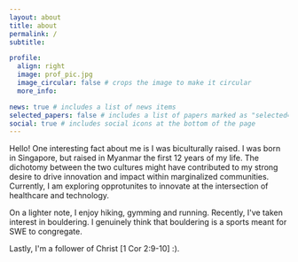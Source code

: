 ```yaml
---
layout: about
title: about
permalink: /
subtitle:

profile:
  align: right
  image: prof_pic.jpg
  image_circular: false # crops the image to make it circular
  more_info:

news: true # includes a list of news items
selected_papers: false # includes a list of papers marked as "selected={true}"
social: true # includes social icons at the bottom of the page
---
```


Hello! One interesting fact about me is I was biculturally raised. I was born in Singapore, but raised in Myanmar the first 12 years of my life. The dichotomy between the two cultures might have contributed to my strong desire to drive innovation and impact within marginalized communities. Currently, I am exploring opprotunites to innovate at the intersection of healthcare and technology.

On a lighter note, I enjoy hiking, gymming and running. Recently, I've taken interest in bouldering. I genuinely think that bouldering is a sports meant for SWE to congregate.

Lastly, I'm a follower of Christ [1 Cor 2:9-10] :).

<!-- Write your biography here. Tell the world about yourself. Link to your favorite [subreddit](http://reddit.com). You can put a picture in, too. The code is already in, just name your picture `prof_pic.jpg` and put it in the `img/` folder.

Put your address / P.O. box / other info right below your picture. You can also disable any of these elements by editing `profile` property of the YAML header of your `_pages/about.md`. Edit `_bibliography/papers.bib` and Jekyll will render your [publications page](/al-folio/publications/) automatically.

Link to your social media connections, too. This theme is set up to use [Font Awesome icons](https://fontawesome.com/) and [Academicons](https://jpswalsh.github.io/academicons/), like the ones below. Add your Facebook, Twitter, LinkedIn, Google Scholar, or just disable all of them. -->
